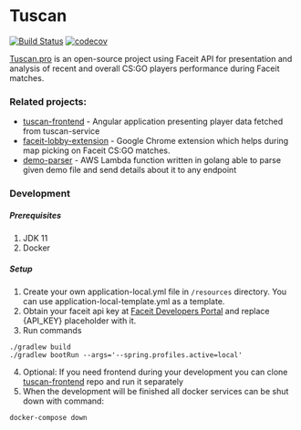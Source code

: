 # Tuscan
[![Build Status](https://travis-ci.com/przbetkier/tuscan.svg?branch=master)](https://travis-ci.com/przbetkier/tuscan)
[![codecov](https://codecov.io/gh/przbetkier/tuscan/branch/master/graph/badge.svg)](https://codecov.io/gh/przbetkier/tuscan)

[Tuscan.pro](https://tuscan.pro) is an open-source project using Faceit API for presentation and analysis of recent and overall CS:GO players performance during Faceit matches.


### Related projects:
- [tuscan-frontend](https://github.com/przbetkier/tuscan-frontend) - Angular application presenting player data fetched from tuscan-service
- [faceit-lobby-extension](https://github.com/przbetkier/faceit-lobby-extension-chrome) - Google Chrome extension which helps during map picking on Faceit CS:GO matches.
- [demo-parser](https://github.com/przbetkier/demo-parser) - AWS Lambda function written in golang able to parse given demo file and send details about it to any endpoint

### Development

##### Prerequisites
1. JDK 11
2. Docker

##### Setup
1. Create your own application-local.yml file in `/resources` directory. You can use application-local-template.yml as a template.
2. Obtain your faceit api key at [Faceit Developers Portal](https://developers.faceit.com/) and replace {API_KEY} placeholder with it.
3. Run commands
```
./gradlew build
./gradlew bootRun --args='--spring.profiles.active=local'
```
4. Optional: If you need frontend during your development you can clone [tuscan-frontend](https://github.com/przbetkier/tuscan-frontend) repo and run it separately
5. When the development will be finished all docker services can be shut down with command:
```
docker-compose down
```
